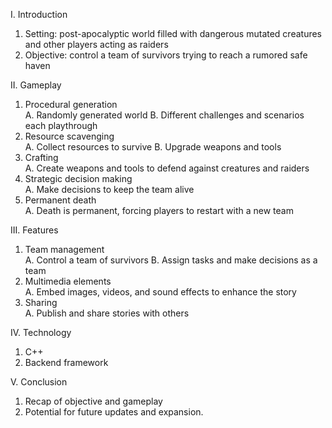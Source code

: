 I. Introduction <br>
1. Setting: post-apocalyptic world filled with dangerous mutated creatures and other players acting as raiders <br>
2. Objective: control a team of survivors trying to reach a rumored safe haven <br>

II. Gameplay <br>
1. Procedural generation <br>
A. Randomly generated world
B. Different challenges and scenarios each playthrough 
2. Resource scavenging <br>
A. Collect resources to survive
B. Upgrade weapons and tools 
3. Crafting <br>
A. Create weapons and tools to defend against creatures and raiders 
4. Strategic decision making <br>
A. Make decisions to keep the team alive 
5. Permanent death <br>
A. Death is permanent, forcing players to restart with a new team 

III. Features <br>
1. Team management <br>
A. Control a team of survivors
B. Assign tasks and make decisions as a team 
2. Multimedia elements <br>
A. Embed images, videos, and sound effects to enhance the story 
3. Sharing <br>
A. Publish and share stories with others 

IV. Technology <br>
1. C++ <br>
2. Backend framework 

V. Conclusion <br>
1. Recap of objective and gameplay <br>
2. Potential for future updates and expansion.
